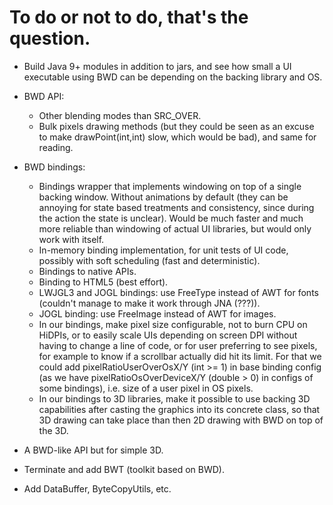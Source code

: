 
# To do or not to do, that's the question.

- Build Java 9+ modules in addition to jars, and see how small a UI executable
  using BWD can be depending on the backing library and OS.

- BWD API:
  - Other blending modes than SRC_OVER.
  - Bulk pixels drawing methods (but they could be seen as an excuse to make
    drawPoint(int,int) slow, which would be bad), and same for reading.

- BWD bindings:
  - Bindings wrapper that implements windowing on top of a single backing
    window. Without animations by default (they can be annoying for state
    based treatments and consistency, since during the action the state is
    unclear). Would be much faster and much more reliable than windowing
    of actual UI libraries, but would only work with itself.
  - In-memory binding implementation, for unit tests of UI code, possibly with
    soft scheduling (fast and deterministic).
  - Bindings to native APIs.
  - Binding to HTML5 (best effort).
  - LWJGL3 and JOGL bindings: use FreeType instead of AWT for fonts
    (couldn't manage to make it work through JNA (???)).
  - JOGL binding: use FreeImage instead of AWT for images.
  - In our bindings, make pixel size configurable, not to burn CPU on HiDPIs,
    or to easily scale UIs depending on screen DPI without having to change
    a line of code, or for user preferring to see pixels, for example to know
    if a scrollbar actually did hit its limit.
    For that we could add pixelRatioUserOverOsX/Y (int >= 1) in base binding
    config (as we have pixelRatioOsOverDeviceX/Y (double > 0) in configs of
    some bindings), i.e. size of a user pixel in OS pixels.
  - In our bindings to 3D libraries, make it possible to use backing 3D
    capabilities after casting the graphics into its concrete class,
    so that 3D drawing can take place than then 2D drawing with BWD
    on top of the 3D.

- A BWD-like API but for simple 3D.

- Terminate and add BWT (toolkit based on BWD).

- Add DataBuffer, ByteCopyUtils, etc.
